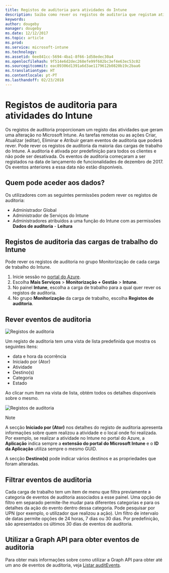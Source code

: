 ```yaml
---
title: Registos de auditoria para atividades do Intune
description: Saiba como rever os registos de auditoria que registam atividades do Intune
keywords: 
author: dougeby
manager: dougeby
ms.date: 12/12/2017
ms.topic: article
ms.prod: 
ms.service: microsoft-intune
ms.technology: 
ms.assetid: 6ee841cc-5694-4ba1-8f66-1d58edec30a4
ms.openlocfilehash: 9f514e6d2dec268efe99f682bc3ef4e63ec53c02
ms.sourcegitcommit: eac89306d1391a6d3ae1179612b0820b19c2baa6
ms.translationtype: HT
ms.contentlocale: pt-PT
ms.lasthandoff: 02/23/2018
---
```

# <a name="audit-logs-for-intune-activities"></a>Registos de auditoria para atividades do Intune
Os registos de auditoria proporcionam um registo das atividades que geram uma alteração no Microsoft Intune. As tarefas remotas ou as ações Criar, Atualizar (editar), Eliminar e Atribuir geram eventos de auditoria que poderá rever. Pode rever os registos de auditoria da maioria das cargas de trabalho do Intune. A auditoria é ativada por predefinição para todos os clientes e não pode ser desativada. Os eventos de auditoria começaram a ser registados na data de lançamento de funcionalidades de dezembro de 2017. Os eventos anteriores a essa data não estão disponíveis.

## <a name="who-can-access-the-data"></a>Quem pode aceder aos dados?
Os utilizadores com as seguintes permissões podem rever os registos de auditoria:
- Administrador Global
- Administrador de Serviços do Intune
- Administradores atribuídos a uma função do Intune com as permissões **Dados de auditoria** - **Leitura**

## <a name="audit-logs-for-intune-workloads"></a>Registos de auditoria das cargas de trabalho do Intune
Pode rever os registos de auditoria no grupo Monitorização de cada carga de trabalho do Intune.  
1. Inicie sessão no [portal do Azure](https://portal.azure.com).
2. Escolha **Mais Serviços** > **Monitorização + Gestão** > **Intune**.
3. No painel **Intune**, escolha a carga de trabalho para a qual quer rever os registos de auditoria.
4. No grupo **Monitorização** da carga de trabalho, escolha **Registos de auditoria**.

## <a name="review-audit-events"></a>Rever eventos de auditoria
![Registos de auditoria](./media/monitor-audit-logs.png "Registos de auditoria")

Um registo de auditoria tem uma vista de lista predefinida que mostra os seguintes itens:    

- data e hora da ocorrência
- Iniciado por (Ator)
- Atividade
- Destino(s)
- Categoria
- Estado

Ao clicar num item na vista de lista, obtém todos os detalhes disponíveis sobre o mesmo.

![Registos de auditoria](./media/monitor-audit-log-detail.png "Registos de auditoria")

> [!Note]    
> A secção **Iniciado por (Ator)** nos detalhes do registo de auditoria apresenta informações sobre quem realizou a atividade e o local onde foi realizada. Por exemplo, se realizar a atividade no Intune no portal do Azure, a **Aplicação** indica sempre a **extensão do portal do Microsoft Intune** e o **ID da Aplicação** utiliza sempre o mesmo GUID. 
>    
> A secção **Destino(s)** pode indicar vários destinos e as propriedades que foram alteradas.  


## <a name="filter-audit-events"></a>Filtrar eventos de auditoria
Cada carga de trabalho tem um item de menu que filtra previamente a categoria de eventos de auditoria associados a esse painel. Uma opção de filtro em separado permite-lhe mudar para diferentes categorias e para os detalhes da ação do evento dentro dessa categoria. Pode pesquisar por UPN (por exemplo, o utilizador que realizou a ação). Um filtro de intervalo de datas permite opções de 24 horas, 7 dias ou 30 dias. Por predefinição, são apresentados os últimos 30 dias de eventos de auditoria.

## <a name="use-graph-api-to-retrieve-audit-events"></a>Utilizar a Graph API para obter eventos de auditoria
Para obter mais informações sobre como utilizar a Graph API para obter até um ano de eventos de auditoria, veja [Listar auditEvents](https://developer.microsoft.com/en-us/graph/docs/api-reference/beta/api/intune_auditing_auditevent_list).